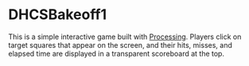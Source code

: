 # DHCSBakeoff1

This is a simple interactive game built with [Processing](https://processing.org/). Players click on target squares that appear on the screen, and their hits, misses, and elapsed time are displayed in a transparent scoreboard at the top.

